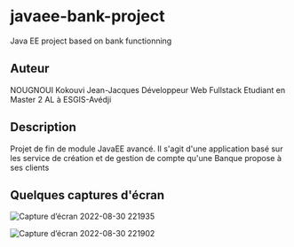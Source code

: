 # javaee-bank-project
Java EE project based on bank functionning

## Auteur
NOUGNOUI Kokouvi Jean-Jacques
Développeur Web Fullstack
Etudiant en Master 2 AL à ESGIS-Avédji

## Description
Projet de fin de module JavaEE avancé. Il s'agit d'une application basé sur les service de création et de gestion de compte qu'une Banque propose à ses clients

## Quelques captures d'écran

![Capture d’écran 2022-08-30 221935](https://user-images.githubusercontent.com/40037290/187553795-44ffab7d-d6be-4bde-b308-b30279d1753f.png)

![Capture d’écran 2022-08-30 221902](https://user-images.githubusercontent.com/40037290/187553823-caf6cc97-ba46-43f7-9976-13f4e3b82016.png)
